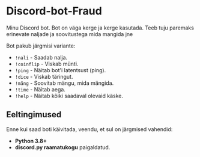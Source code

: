 # Discord-bot-Fraud

Minu Discord bot. Bot on väga kerge ja kerge kasutada. Teeb tuju paremaks erinevate naljade ja soovitustega mida mangida jne


Bot pakub järgmisi variante:

- `!nali` - Saadab nalja.
- `!coinflip` - Viskab münti.
- `!ping` - Näitab bot'i latentsust (ping).
- `!dice` - Viskab täringut.
- `!mäng` - Soovitab mängu, mida mängida.
- `!time` - Näitab aega.
- `!help` - Näitab kõiki saadaval olevaid käske.

## Eeltingimused

Enne kui saad boti käivitada, veendu, et sul on järgmised vahendid:

- **Python 3.8+**
- **discord.py raamatukogu** paigaldatud.


